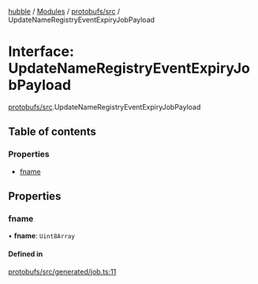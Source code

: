 [hubble](../README.md) / [Modules](../modules.md) / [protobufs/src](../modules/protobufs_src.md) / UpdateNameRegistryEventExpiryJobPayload

# Interface: UpdateNameRegistryEventExpiryJobPayload

[protobufs/src](../modules/protobufs_src.md).UpdateNameRegistryEventExpiryJobPayload

## Table of contents

### Properties

- [fname](protobufs_src.UpdateNameRegistryEventExpiryJobPayload.md#fname)

## Properties

### fname

• **fname**: `Uint8Array`

#### Defined in

[protobufs/src/generated/job.ts:11](https://github.com/vinliao/hubble/blob/4e20c6c/packages/protobufs/src/generated/job.ts#L11)
